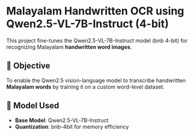 # Malayalam Handwritten OCR using Qwen2.5-VL-7B-Instruct (4-bit)

This project fine-tunes the Qwen2.5-VL-7B-Instruct model (bnb 4-bit) for recognizing Malayalam **handwritten word images**.

## 🚀 Objective

To enable the Qwen2.5 vision-language model to transcribe handwritten **Malayalam words** by training it on a custom word-level dataset.

## 🧠 Model Used

- **Base Model**: Qwen2.5-VL-7B-Instruct
- **Quantization**: bnb-4bit for memory efficiency
